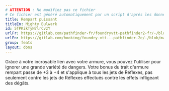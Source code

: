 ```yaml
---
# ATTENTION : Ne modifiez pas ce fichier
# Ce fichier est généré automatiquement par un script d'après les données du module Foundry VTT officiel et de sa traduction
title: Rempart puissant
titleEn: Mighty Bulwark
id: 5TPKikTyN7lrCvzY
urlFr: https://gitlab.com/pathfinder-fr/foundryvtt-pathfinder2-fr/-/blob/master/data/feats/5TPKikTyN7lrCvzY.htm
urlEn: https://gitlab.com/hooking/foundry-vtt---pathfinder-2e/-/blob/master/packs/data/feats.db/mighty-bulwark.json
group: feats
layout: dons
---
```

Grâce à votre incroyable lien avec votre armure, vous pouvez l'utiliser pour ignorer une grande variété de dangers. Votre bonus du trait d'armure rempart passe de +3 à +4 et s'applique à tous les jets de Réflexes, pas seulement contre les jets de Réflexes effectués contre les effets infligeant des dégâts.


